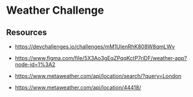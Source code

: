 # Weather Challenge

## Resources
* https://devchallenges.io/challenges/mM1UIenRhK808W8qmLWv

* https://www.figma.com/file/5X3Ao3gEqZPqqKctP7riDF/weather-app?node-id=1%3A2

* https://www.metaweather.com/api/location/search/?query=London

* https://www.metaweather.com/api/location/44418/